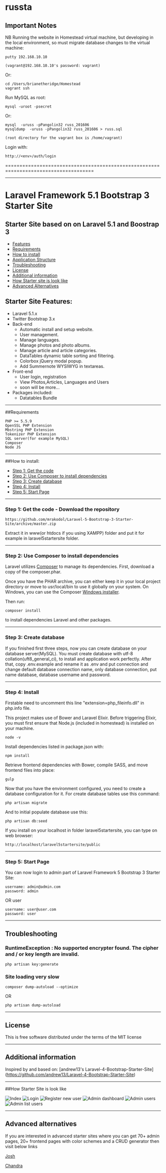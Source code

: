 # russta

Important Notes
---------------

NB Running the website in Homestead virtual machine, but developing in the local environment, so must
migrate database changes to the virtual machine:

    putty 192.168.10.10

    (vagrant@192.168.10.10's password: vagrant)
    
Or:

    cd /Users/brianetheridge/Homestead
    vagrant ssh
    
Run MySQL as root:

    mysql -uroot -psecret
    
Or:

	mysql  -uruss -pPangolin32 russ_201606
	mysqldump  -uruss -pPangolin32 russ_201606 > russ.sql
    
    (root directory for the vagrant box is /home/vagrant)
    
Login with:

    http://<env>/auth/login
    
=====================================================================================

-------

# Laravel Framework 5.1  Bootstrap 3 Starter Site

## Starter Site based on on Laravel 5.1 and Boostrap 3
* [Features](#feature1)
* [Requirements](#feature2)
* [How to install](#feature3)
* [Application Structure](#feature4)
* [Troubleshooting](#feature5)
* [License](#feature6)
* [Additional information](#feature7)
* [How Starter site is look like](#feature8)
* [Advanced Alternatives](#feature9)

<a name="feature1"></a>
## Starter Site Features:
* Laravel 5.1.x
* Twitter Bootstrap 3.x
* Back-end
	* Automatic install and setup website.
	* User management.
	* Manage languages.
	* Manage photos and photo albums.
	* Manage article and article categories.
    * DataTables dynamic table sorting and filtering.
    * Colorbox jQuery modal popup.
    * Add Summernote WYSIWYG in textareas.
* Front-end
	* User login, registration
	* View Photos,Articles, Languages and Users
	* soon will be more...
* Packages included:
	* Datatables Bundle

-----
<a name="feature2"></a>
##Requirements

	PHP >= 5.5.9
	OpenSSL PHP Extension
	Mbstring PHP Extension
	Tokenizer PHP Extension
	SQL server(for example MySQL)
	Composer
	Node JS

-----
<a name="feature3"></a>
##How to install:
* [Step 1: Get the code](#step1)
* [Step 2: Use Composer to install dependencies](#step2)
* [Step 3: Create database](#step3)
* [Step 4: Install](#step4)
* [Step 5: Start Page](#step5)

-----
<a name="step1"></a>
### Step 1: Get the code - Download the repository

    https://github.com/mrakodol/Laravel-5-Bootstrap-3-Starter-Site/archive/master.zip

Extract it in www(or htdocs if you using XAMPP) folder and put it for example in laravel5startersite folder.

-----
<a name="step2"></a>
### Step 2: Use Composer to install dependencies

Laravel utilizes [Composer](http://getcomposer.org/) to manage its dependencies. First, download a copy 
of the composer.phar.

Once you have the PHAR archive, you can either keep it in your local project directory or move to
usr/local/bin to use it globally on your system.
On Windows, you can use the Composer [Windows installer](https://getcomposer.org/Composer-Setup.exe).

Then run:

    composer install
to install dependencies Laravel and other packages.

-----
<a name="step3"></a>
### Step 3: Create database

If you finished first three steps, now you can create database on your database server(MySQL). 
You must create database with utf-8 collation(uft8_general_ci), to install and application work perfectly.
After that, copy .env.example and rename it as .env and put connection and change default database 
connection name, only database connection, put name database, database username and password.

-----
<a name="step4"></a>
### Step 4: Install

Firstable need to uncomment this line "extension=php_fileinfo.dll" in php.info file.

This project makes use of Bower and Laravel Elixir. Before triggering Elixir, you must first ensure that Node.js (included in homestead) is installed on your machine.

    node -v

Install dependencies listed in package.json with:

    npm install

Retrieve frontend dependencies with Bower, compile SASS, and move frontend files into place:

    gulp

Now that you have the environment configured, you need to create a database configuration for it. For create 
database tables use this command:

    php artisan migrate

And to initial populate database use this:

    php artisan db:seed

If you install on your localhost in folder laravel5startersite, you can type on web browser:

	http://localhost/laravel5startersite/public
-----
<a name="step5"></a>
### Step 5: Start Page

You can now login to admin part of Laravel Framework 5  Bootstrap 3 Starter Site:

    username: admin@admin.com
    password: admin
OR user

    username: user@user.com
    password: user

-----
<a name="feature5"></a>
## Troubleshooting

### RuntimeException : No supported encrypter found. The cipher and / or key length are invalid.

    php artisan key:generate

### Site loading very slow

	composer dump-autoload --optimize
OR

    php artisan dump-autoload

-----
<a name="feature6"></a>
## License

This is free software distributed under the terms of the MIT license

-----
<a name="feature7"></a>
## Additional information

Inspired by and based on:
[andrew13's Laravel-4-Bootstrap-Starter-Site]
(https://github.com/andrew13/Laravel-4-Bootstrap-Starter-Site)

----
<a name="feature8"></a>
##How Starter Site is look like

![Index](http://i57.tinypic.com/2yug28x.jpg)
![Login](http://i58.tinypic.com/r7p4et.jpg)
![Register new user](http://i61.tinypic.com/fvcz5x.jpg)
![Admin dashboard](http://i58.tinypic.com/b9g2g1.jpg)
![Admin users](http://i60.tinypic.com/301hemp.jpg)
![Admin list users](http://i58.tinypic.com/2ujl5dh.jpg)

----
<a name="feature9"></a>
## Advanced alternatives
If you are interested in advanced starter sites where you can get 70+ admin pages, 20+ frontend pages with color schemes 
and a CRUD generator then visit below links

[Josh](http://goo.gl/Mnhunr)

[Chandra](http://goo.gl/hk4ut3)
